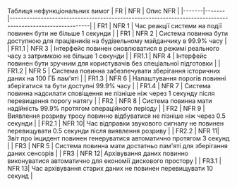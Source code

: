 Таблиця нефункціональних вимог
| FR    | NFR   | Опис NFR                                                                                                 |
|-------|-------|----------------------------------------------------------------------------------------------------------|
| FR1   | NFR 1 | Час реакції системи на події повинен бути не більше 1 секунди                                            |
| FR1   | NFR 2 | Система повинна бути доступною для працівників на будівельному майданчику в 99.9% часу                   |
| FR1.1 | NFR 3 | Інтерфейс повинен оновлюватися в режимі реального часу з затримкою не більше 1 секунди                   |
| FR1.1 | NFR 4 | Інтерфейс повинен бути зручним для користувачів без спеціальної підготовки                               |
| FR1.2 | NFR 5 | Система повинна забезпечувати зберігання історичних даних на 100 ГБ пам'яті                              |
| FR1.3 | NFR 6 | Налаштування порогів повинні зберігатися та бути доступні 99.9% часу                                     |
| FR1.4 | NFR 7 | Система повинна надсилати сповіщення не пізніше ніж через 1 секунду після перевищення порогу натягу      |
| FR2   | NFR 8 | Система повинна мати надійність 99.9% протягом операційного періоду                                      |
| FR2   | NFR 9 | Виявлення розриву тросу повинно відбуватися не пізніше ніж через 0.5 секунди                             |
| FR2.1 | NFR 10| Час відправки звукового сигналу не повинен перевищувати 0.5 секунди після виявлення розриву              |
| FR2.2 | NFR 11| Звіт про інцидент повинен генеруватися автоматично протягом 3 секунд                                     |
| FR3   | NFR 5 | Система повинна мати достатньо пам'яті для зберігання даних сенсорів                                     |
| FR3   | NFR 12| Архівування даних повинно виконуватися автоматично для економії дискового простору                       |
| FR3.1 | NFR 13| Час архівування старих даних не повинен перевищувати 10 секунд                                           |
